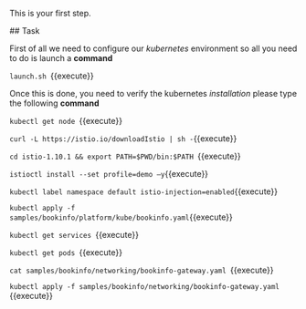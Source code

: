 This is your first step.

## Task

First of all we need to configure our _kubernetes_ environment so all you need to do is launch a **command**

`launch.sh `{{execute}}

Once this is done, you need to verify the kubernetes _installation_ please type the following **command**

`kubectl get node `{{execute}}


`curl -L https://istio.io/downloadIstio | sh -`{{execute}}


`cd istio-1.10.1 && export PATH=$PWD/bin:$PATH `{{execute}}

`istioctl install --set profile=demo –y`{{execute}}

`kubectl label namespace default istio-injection=enabled`{{execute}}

`kubectl apply -f samples/bookinfo/platform/kube/bookinfo.yaml`{{execute}}


`kubectl get services `{{execute}}

`kubectl get pods `{{execute}}

`cat samples/bookinfo/networking/bookinfo-gateway.yaml `{{execute}}

`kubectl apply -f samples/bookinfo/networking/bookinfo-gateway.yaml `{{execute}}